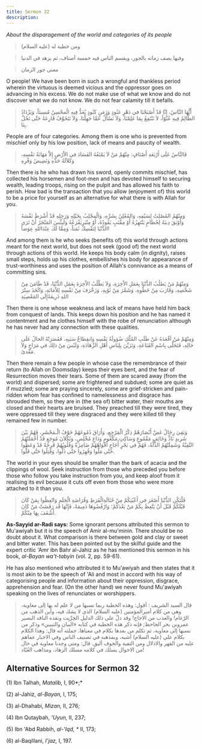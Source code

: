 ```yaml
---
title: Sermon 32
description: 
---
```


*About the disparagement of the world and categories of its people*

> ومن خطبة له (عليه السلام)

> وفيها يصف زمانه بالجور، ويقسم الناس فيه خمسة أصناف، ثم يزهد في الدنيا

> معنى جور الزمان

O people! We have been born in such a wrongful and thankless period
wherein the virtuous is deemed vicious and the oppressor goes on
advancing in his excess. We do not make use of what we know and do not
discover what we do not know. We do not fear calamity till it befalls.

> أَيُّهَا النَّاسُ، إِنَّا قَدْ أَصْبَحْنَا في دَهْرٍ عَنُودٍ وَزَمَنٍ كَنُودٍ يُعَدُّ فِيهِ الُمحْسِنُ مُسِيئاً،
> وَيَزْدَادُ الظَّالِمُ فِيهِ عُتُوّاً، لاَ نَنْتَفِعُ بِمَا عَلِمْنَا، وَلاَ نَسْأَلُ عَمَّا جَهِلْنَا، وَلاَ
> نَتَخَوَّفُ قَارِعَةً حَتَّى تَحُلَّ بِنَا.

People are of four categories. Among them is one who is prevented from
mischief only by his low position, lack of means and paucity of wealth.

> فَالنَّاسُ عَلَى أَرْبَعَةِ أَصْنَافٍ: مِنْهُمْ مَنْ لاَ يَمْنَعُهُ الفَسَادَ في الاْرْضِ إِلاَّ مَهَانَةُ
> نَفْسِهِ، وَكَلاَلَةُ حَدِّهِ وَنَضِيضُ وَفْرِهِ

Then there is he who has drawn his sword, openly commits mischief, has
collected his horsemen and foot-men and has devoted himself to securing
wealth, leading troops, rising on the pulpit and has allowed his faith
to perish. How bad is the transaction that you allow (enjoyment of) this
world to be a price for yourself as an alternative for what there is
with Allah for you.

> وَمِنْهُمُ المُصْلِتُ لِسَيْفِهِ، وَالمُعْلِنُ بِشَرِّهِ، وَالُمجْلِبُ بِخَيْلِهِ وَرَجِلِهِ قَدْ أَشْرَطَ نَفْسَهُ
> وَأَوْبَقَ دِينَهُ لِحُطَامٍ يَنْتَهِزُهُ أَوْ مِقْنَبٍ يَقُودُهُ، أَوْ مِنْبَرٍيَفْرَعُهُ وَلَبِئْسَ المَتْجَرُ أَنْ
> تَرَى الدُّنْيَا لِنَفْسِكَ ثَمَناً، وَمِمَّا لَكَ عِنْدَاللهِ عِوَضاً!

And among them is he who seeks (benefits of) this world through actions
meant for the next world, but does not seek (good of) the next world
through actions of this world. He keeps his body calm (in dignity),
raises small steps, holds up his clothes, embellishes his body for
appearance of trust-worthiness and uses the position of Allah\'s
connivance as a means of committing sins.

> وَمِنْهُمْ مَنْ يَطلُبُ الدُّنْيَا بِعَمَلِ الاْخِرَةِ، وَلاَ يَطْلُبُ الاْخِرَةَ بِعَمَلِ الدُّنْيَا، قَدْ طَامَنَ
> مِنْ شَخْصِهِ، وَقَارَبَ مِنْ خَطْوِهِ، وَشَمَّرَ مِنْ ثَوْبِهِ، وَزَخْرَفَ مِنْ نَفْسِهِ لِلاْمَانَةِ، وَاتَّخَذَ سِتْرَ
> اللهِ ذَرِيعَةًإِلَى المَعْصِيَةِ

Then there is one whose weakness and lack of means have held him back
from conquest of lands. This keeps down his position and he has named it
contentment and he clothes himself with the robe of renunciation
although he has never had any connection with these qualities.

> وَمِنْهُمْ مَنْ أقْعَدَهُ عَنْ طَلَبِ المُلْكِ ضُؤولَةُ نَفْسِهِ وَانقِطاعُ سَبَبِهِ، فَقَصَرَتْهُ الحالُ عَلَى
> حَالِهِ، فَتَحَلَّى بِاسْمِ القَنَاعَةِ، وَتَزَيَّنَ بِلِبَاسِ أَهْلِ الزَّهَادَةِ، وَلَيْسَ مِنْ ذلِكَ في مَرَاحٍ
> وَلاَ مَغْدىً.

Then there remain a few people in whose case the remembrance of their
return (to Allah on Doomsday) keeps their eyes bent, and the fear of
Resurrection moves their tears. Some of them are scared away (from the
world) and dispersed; some are frightened and subdued; some are quiet as
if muzzled; some are praying sincerely, some are grief-stricken and
pain-ridden whom fear has confined to namelessness and disgrace has
shrouded them, so they are in (the sea of) bitter water, their mouths
are closed and their hearts are bruised. They preached till they were
tired, they were oppressed till they were disgraced and they were killed
till they remained few in number.

> وَبَقِيَ رِجَالٌ غَضَّ أَبْصَارَهُمْ ذِكْرُ الْمَرْجِعِ، وَأَرَاقَ دُمُوعَهُمْ خَوْفُ الْـمَحْشَرِ، فَهُمْ بَيْنَ
> شَرِيدٍ نَادٍّ وَخَائِفٍ مَقْمُوعٍ وَسَاكِتٍ مَكْعُومٍ وَدَاعٍ مُخْلِصٍ، وَثَكْلاَنَ مُوجَعٍ قَدْ أَخْمَلَتْهُمُ
> التَّقِيَّةُ وَشَمِلَتْهُمُ الذِّلَّةُ، فَهُمْ في بَحْرٍ أُجَاجٍ أَفْوَاهُهُمْ ضَامِزَةٌ وَقُلُوبُهُمْ قَرِحَةٌ قَدْ
> وَعَظُوا حَتَّى مَلُّوا وَقُهِرُوا حَتَّى ذَلُّوا، وَقُتِلُوا حَتَّى قَلُّوا.

The world in your eyes should be smaller than the bark of acacia and the
clippings of wool. Seek instruction from those who preceded you before
those who follow you take instruction from you, and keep aloof from it
realising its evil because it cuts off even from those who were more
attached to it than you.

> فَلْتَكُنِ الدُّنْيَا أَصْغَرَ في أَعْيُنِكُمْ مِنْ حُثَالَةِالْقَرَظِ وَقُرَاضَةِ الْجَلَمِ وَاتّعِظُوا بِمَنْ كَانَ
> قَبْلَكُمْ قَبْلَ أَنْ يَتَّعِظَ بِكُمْ مَنْ بَعْدَكُمْ؛ وَارْفُضُوهَا ذَمِيمَةً، فَإِنَّهَا قَد رَفَضَتْ مَنْ كَانَ
> أَشْغَفَ بِهَا مِنْكُمْ.

**As-Sayyid ar-Radi says:** Some ignorant persons attributed this sermon
to Mu'awiyah but it is the speech of Amir al-mu\'minin. There should be
no doubt about it. What comparison is there between gold and clay or
sweet and bitter water. This has been pointed out by the skilful guide
and the expert critic 'Amr ibn Bahr al-Jahiz as he has mentioned this
sermon in his book, *al-Bayan wa\'t-tabyin* (vol. 2, pp. 59-61).

He has also mentioned who attributed it to Mu'awiyah and then states
that it is most akin to be the speech of 'Ali and most in accord with
his way of categorising people and information about their oppression,
disgrace, apprehension and fear. (On the other hand) we never found
Mu'awiyah speaking on the lives of renunciates or worshippers.

> قال السيد الشريف : أقول: وهذه الخطبة ربما نسبها من لا علم له بها إلى
> معاوية، وهي من كلام أميرالمؤمنين (عليه السلام) الذي لا يشك فيه، وأين
> الذهب من الرّغام! والعذب من الاجاج! وقد دلّ على ذلك الدليل الخِرِّيِت ونقده
> الناقد البصير عمروبن بحر الجاحظ; فإنه ذكر هذه الخطبة في كتابه «البيان
> والتبيين» وذكر من نسبها إلى معاوية، ثم تكلم من بعدها بكلام في معناها،
> جملته أنه قال: وهذا الكلام بكلام علي (عليه السلام) أشبه، وبمذهبه في
> تصنيف الناس وفي الاخبار عماهم عليه من القهر والاذلال ومن التقية والخوف
> أليق. قال: ومتى وجدنا معاوية في حال من الاحوال يسلك في كلامه مسلك
> الزهاد، ومذاهب العُبّاد!

## Alternative Sources for Sermon 32

\(1\) Ibn Talhah, *Matalib,* I, 90*;*

\(2\) al-Jahiz, *al-Bayan,* I, 175;

\(3\) al-Dhahabi, *Mizan,* II, 276;

\(4\) Ibn Qutaybah, *'Uyun,* II, 237;

\(5\) Ibn 'Abd Rabbih, *al-'Iqd, \** II, 173;

\(6\) al-Baqillani, *I'jaz,* I, 197.